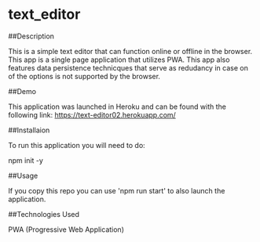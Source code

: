 # text_editor

##Description 

This is a simple text editor that can function online or offline in the browser. 
This app is a single page application that utilizes PWA. This app also features data persistence
technicques that serve as redudancy in case on of the options is not supported by the browser. 

##Demo 

This application was launched in Heroku and can be found with the following link:
https://text-editor02.herokuapp.com/

##Installaion

To run this application you will need to do:

npm init -y

##Usage

If you copy this repo you can use 'npm run start' to also launch the application.

##Technologies Used

PWA (Progressive Web Application)






